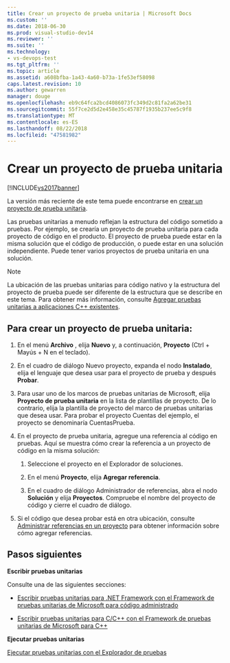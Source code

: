```yaml
---
title: Crear un proyecto de prueba unitaria | Microsoft Docs
ms.custom: ''
ms.date: 2018-06-30
ms.prod: visual-studio-dev14
ms.reviewer: ''
ms.suite: ''
ms.technology:
- vs-devops-test
ms.tgt_pltfrm: ''
ms.topic: article
ms.assetid: a608bfba-1a43-4a60-b73a-1fe53ef58098
caps.latest.revision: 10
ms.author: gewarren
manager: douge
ms.openlocfilehash: eb9c64fca2bcd4086073fc349d2c81fa2a62be31
ms.sourcegitcommit: 55f7ce2d5d2e458e35c45787f1935b237ee5c9f8
ms.translationtype: MT
ms.contentlocale: es-ES
ms.lasthandoff: 08/22/2018
ms.locfileid: "47581982"
---
```

# <a name="create-a-unit-test-project"></a>Crear un proyecto de prueba unitaria
[!INCLUDE[vs2017banner](../includes/vs2017banner.md)]

La versión más reciente de este tema puede encontrarse en [crear un proyecto de prueba unitaria](https://docs.microsoft.com/visualstudio/test/create-a-unit-test-project).  
  
Las pruebas unitarias a menudo reflejan la estructura del código sometido a pruebas. Por ejemplo, se crearía un proyecto de prueba unitaria para cada proyecto de código en el producto. El proyecto de prueba puede estar en la misma solución que el código de producción, o puede estar en una solución independiente. Puede tener varios proyectos de prueba unitaria en una solución.  
  
> [!NOTE]
>  La ubicación de las pruebas unitarias para código nativo y la estructura del proyecto de prueba puede ser diferente de la estructura que se describe en este tema. Para obtener más información, consulte [Agregar pruebas unitarias a aplicaciones C++ existentes](../test/unit-testing-existing-cpp-applications-with-test-explorer.md).  
  
## <a name="to-create-a-unit-test-project"></a>Para crear un proyecto de prueba unitaria:  
  
1.  En el menú **Archivo** , elija **Nuevo** y, a continuación, **Proyecto** (Ctrl + Mayús + N en el teclado).  
  
2.  En el cuadro de diálogo Nuevo proyecto, expanda el nodo **Instalado**, elija el lenguaje que desea usar para el proyecto de prueba y después **Probar**.  
  
3.  Para usar uno de los marcos de pruebas unitarias de Microsoft, elija **Proyecto de prueba unitaria** en la lista de plantillas de proyecto. De lo contrario, elija la plantilla de proyecto del marco de pruebas unitarias que desea usar. Para probar el proyecto Cuentas del ejemplo, el proyecto se denominaría CuentasPrueba.  
  
4.  En el proyecto de prueba unitaria, agregue una referencia al código en pruebas.  Aquí se muestra cómo crear la referencia a un proyecto de código en la misma solución:  
  
    1.  Seleccione el proyecto en el Explorador de soluciones.  
  
    2.  En el menú **Proyecto**, elija **Agregar referencia**.  
  
    3.  En el cuadro de diálogo Administrador de referencias, abra el nodo **Solución** y elija **Proyectos**. Compruebe el nombre del proyecto de código y cierre el cuadro de diálogo.  
  
5.  Si el código que desea probar está en otra ubicación, consulte [Administrar referencias en un proyecto](../ide/managing-references-in-a-project.md) para obtener información sobre cómo agregar referencias.  
  
## <a name="next-steps"></a>Pasos siguientes  
 **Escribir pruebas unitarias**  
  
 Consulte una de las siguientes secciones:  
  
-   [Escribir pruebas unitarias para .NET Framework con el Framework de pruebas unitarias de Microsoft para código administrado](../test/writing-unit-tests-for-the-dotnet-framework-with-the-microsoft-unit-test-framework-for-managed-code.md)  
  
-   [Escribir pruebas unitarias para C/C++ con el Framework de pruebas unitarias de Microsoft para C++](../test/writing-unit-tests-for-c-cpp-with-the-microsoft-unit-testing-framework-for-cpp.md)  
  
 **Ejecutar pruebas unitarias**  
  
 [Ejecutar pruebas unitarias con el Explorador de pruebas](../test/run-unit-tests-with-test-explorer.md)



